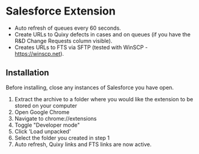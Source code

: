 # Salesforce Extension

- Auto refresh of queues every 60 seconds.
- Create URLs to Quixy defects in cases and on queues (if you have the R&D Change Requests column visible).  
- Creates URLs to FTS via SFTP (tested with WinSCP - https://winscp.net).  

## Installation
Before installing, close any instances of Salesforce you have open.  

1. Extract the archive to a folder where you would like the extension to be stored on your computer  
2. Open Google Chrome  
3. Navigate to chrome://extensions  
4. Toggle "Developer mode"  
5. Click 'Load unpacked'  
6. Select the folder you created in step 1  
7. Auto refresh, Quixy links and FTS links are now active.